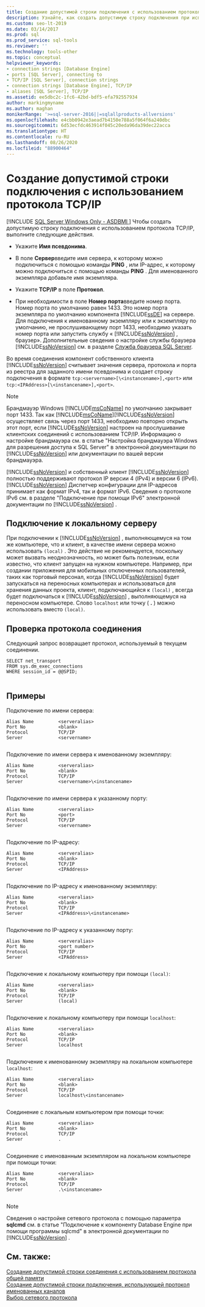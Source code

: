 ```yaml
---
title: Создание допустимой строки подключения с использованием протокола TCP/IP
description: Узнайте, как создать допустимую строку подключения при использовании TCP/IP для подключения к экземпляру SQL Server. Просмотрите примеры допустимых строк.
ms.custom: seo-lt-2019
ms.date: 03/14/2017
ms.prod: sql
ms.prod_service: sql-tools
ms.reviewer: ''
ms.technology: tools-other
ms.topic: conceptual
helpviewer_keywords:
- connection strings [Database Engine]
- ports [SQL Server], connecting to
- TCP/IP [SQL Server], connection strings
- connection strings [Database Engine], TCP/IP
- aliases [SQL Server], TCP/IP
ms.assetid: ee5dbc2c-1fc6-42bd-bdf5-efa792557934
author: markingmyname
ms.author: maghan
monikerRange: '>=sql-server-2016||=sqlallproducts-allversions'
ms.openlocfilehash: e4cbb0942e3aead7b4150e788a5f064f6a240dbc
ms.sourcegitcommit: 6d53ecfdc463914f045c20eda96da39dec22acca
ms.translationtype: HT
ms.contentlocale: ru-RU
ms.lasthandoff: 08/26/2020
ms.locfileid: "88900464"
---
```

# <a name="creating-a-valid-connection-string-using-tcp-ip"></a>Создание допустимой строки подключения с использованием протокола TCP/IP
[!INCLUDE [SQL Server Windows Only - ASDBMI ](../../includes/applies-to-version/sql-windows-only-asdbmi.md)]
  Чтобы создать допустимую строку подключения с использованием протокола TCP/IP, выполните следующие действия.  
  
-   Укажите **Имя псевдонима**.  
  
-   В поле **Сервер**введите имя сервера, к которому можно подключиться с помощью команды **PING** , или IP-адрес, к которому можно подключиться с помощью команды **PING** . Для именованного экземпляра добавьте имя экземпляра.  
  
-   Укажите **TCP/IP** в поле **Протокол**.  
  
-   При необходимости в поле **Номер порта**введите номер порта. Номер порта по умолчанию равен 1433. Это номер порта экземпляра по умолчанию компонента [!INCLUDE[ssDE](../../includes/ssde-md.md)] на сервере. Для подключения к именованному экземпляру или к экземпляру по умолчанию, не прослушивающему порт 1433, необходимо указать номер порта или запустить службу « [!INCLUDE[ssNoVersion](../../includes/ssnoversion-md.md)] , браузер». Дополнительные сведения о настройке службы браузера [!INCLUDE[ssNoVersion](../../includes/ssnoversion-md.md)] см. в разделе [Служба браузера SQL Server](../../tools/configuration-manager/sql-server-browser-service.md).  
  
 Во время соединения компонент собственного клиента [!INCLUDE[ssNoVersion](../../includes/ssnoversion-md.md)] считывает значения сервера, протокола и порта из реестра для заданного имени псевдонима и создает строку подключения в формате `tcp:<servername>[\<instancename>],<port>` или `tcp:<IPAddress>[\<instancename>],<port>`.  
  
> [!NOTE]
>  Брандмауэр Windows [!INCLUDE[msCoName](../../includes/msconame-md.md)] по умолчанию закрывает порт 1433. Так как [!INCLUDE[msCoName](../../includes/msconame-md.md)][!INCLUDE[ssNoVersion](../../includes/ssnoversion-md.md)] осуществляет связь через порт 1433, необходимо повторно открыть этот порт, если [!INCLUDE[ssNoVersion](../../includes/ssnoversion-md.md)] настроен на прослушивание клиентских соединений с использованием TCP/IP. Информацию о настройке брандмауэра см. в статье "Настройка брандмауэра Windows для разрешения доступа к SQL Server" в электронной документации по [!INCLUDE[ssNoVersion](../../includes/ssnoversion-md.md)] или документации по вашей версии брандмауэра.  
  
 [!INCLUDE[ssNoVersion](../../includes/ssnoversion-md.md)] и собственный клиент [!INCLUDE[ssNoVersion](../../includes/ssnoversion-md.md)] полностью поддерживают протокол IP версии 4 (IPv4) и версии 6 (IPv6). [!INCLUDE[ssNoVersion](../../includes/ssnoversion-md.md)] Диспетчер конфигурации для IP-адресов принимает как формат IPv4, так и формат IPv6. Сведения о протоколе IPv6 см. в разделе "Подключение при помощи IPv6" электронной документации по [!INCLUDE[ssNoVersion](../../includes/ssnoversion-md.md)] .  
  
## <a name="connecting-to-the-local-server"></a>Подключение к локальному серверу  
 При подключении к [!INCLUDE[ssNoVersion](../../includes/ssnoversion-md.md)] , выполняющемуся на том же компьютере, что и клиент, в качестве имени сервера можно использовать `(local)` . Это действие не рекомендуется, поскольку может вызвать неоднозначность, но может быть полезным, если известно, что клиент запущен на нужном компьютере. Например, при создании приложения для мобильных отключенных пользователей, таких как торговый персонал, когда [!INCLUDE[ssNoVersion](../../includes/ssnoversion-md.md)] будет запускаться на переносных компьютерах и использоваться для хранения данных проекта, клиент, подключающийся к `(local)` , всегда будет подключаться к [!INCLUDE[ssNoVersion](../../includes/ssnoversion-md.md)] , выполняющемуся на переносном компьютере. Слово `localhost` или точку ( **.** ) можно использовать вместо `(local)`.  
  
## <a name="verifying-your-connection-protocol"></a>Проверка протокола соединения  
 Следующий запрос возвращает протокол, используемый в текущем соединении.  
  
```  
SELECT net_transport   
FROM sys.dm_exec_connections   
WHERE session_id = @@SPID;  
  
```  
  
## <a name="examples"></a>Примеры  
 Подключение по имени сервера:  
  
```  
Alias Name         <serveralias>  
Port No            <blank>  
Protocol           TCP/IP  
Server             <servername>  
  
```  
  
 Подключение по имени сервера к именованному экземпляру:  
  
```  
Alias Name         <serveralias>  
Port No            <blank>  
Protocol           TCP/IP  
Server             <servername>\<instancename>  
  
```  
  
 Подключение по имени сервера к указанному порту:  
  
```  
Alias Name         <serveralias>  
Port No            <port>  
Protocol           TCP/IP  
Server             <servername>  
  
```  
  
 Подключение по IP-адресу:  
  
```  
Alias Name         <serveralias>  
Port No            <blank>  
Protocol           TCP/IP  
Server             <IPAddress>  
  
```  
  
 Подключение по IP-адресу к именованному экземпляру:  
  
```  
Alias Name         <serveralias>  
Port No            <blank>  
Protocol           TCP/IP  
Server             <IPAddress>\<instancename>  
  
```  
  
 Подключение по IP-адресу к указанному порту:  
  
```  
Alias Name         <serveralias>  
Port No            <port number>  
Protocol           TCP/IP  
Server             <IPAddress>  
  
```  
  
 Подключение к локальному компьютеру при помощи `(local)`:  
  
```  
Alias Name         <serveralias>  
Port No            <blank>  
Protocol           TCP/IP  
Server             (local)  
  
```  
  
 Подключение к локальному компьютеру при помощи `localhost`:  
  
```  
Alias Name         <serveralias>  
Port No            <blank>  
Protocol           TCP/IP  
Server             localhost  
  
```  
  
 Подключение к именованному экземпляру на локальном компьютере `localhost`:  
  
```  
Alias Name         <serveralias>  
Port No            <blank>  
Protocol           TCP/IP  
Server             localhost\<instancename>  
  
```  
  
 Соединение с локальным компьютером при помощи точки:  
  
```  
Alias Name         <serveralias>  
Port No            <blank>  
Protocol           TCP/IP  
Server             .  
  
```  
  
 Соединение с именованным экземпляром на локальном компьютере при помощи точки:  
  
```  
Alias Name         <serveralias>  
Port No            <blank>  
Protocol           TCP/IP  
Server             .\<instancename>  
  
```  
  
> [!NOTE]  
>  Сведения о настройке сетевого протокола с помощью параметра **sqlcmd** см. в статье "Подключение к компоненту Database Engine при помощи программы sqlcmd" в электронной документации по [!INCLUDE[ssNoVersion](../../includes/ssnoversion-md.md)] .  
  
## <a name="see-also"></a>См. также:  
 [Создание допустимой строки соединения с использованием протокола общей памяти](../../tools/configuration-manager/creating-a-valid-connection-string-using-shared-memory-protocol.md)   
 [Создание допустимой строки подключения, использующей протокол именованных каналов](/previous-versions/sql/sql-server-2016/ms189307(v=sql.130))   
 [Выбор сетевого протокола](/previous-versions/sql/sql-server-2016/ms187892(v=sql.130))  
  
